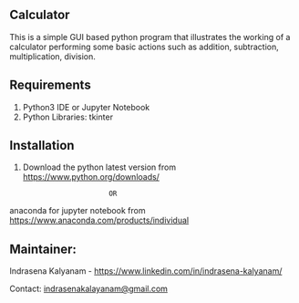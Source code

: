## Calculator
This is a simple GUI based python program that illustrates the working of a calculator performing some basic actions such as addition, subtraction, multiplication, division.

## Requirements
1. Python3 IDE or Jupyter Notebook
2. Python Libraries: tkinter

## Installation
1. Download the python latest version from https://www.python.org/downloads/

                            OR

anaconda for jupyter notebook from https://www.anaconda.com/products/individual

## Maintainer:
Indrasena Kalyanam - https://www.linkedin.com/in/indrasena-kalyanam/

Contact: indrasenakalayanam@gmail.com
